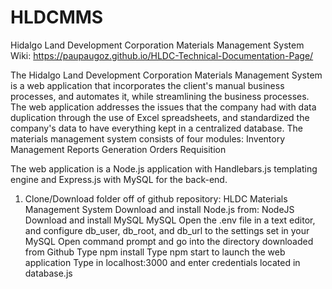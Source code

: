 # HLDCMMS
Hidalgo Land Development Corporation Materials Management System Wiki: https://paupaugoz.github.io/HLDC-Technical-Documentation-Page/

The Hidalgo Land Development Corporation Materials Management System is a web application that incorporates the client's manual business processes, and automates it, while streamlining the business processes. The web application addresses the issues that the company had with data duplication through the use of Excel spreadsheets, and standardized the company's data to have everything kept in a centralized database. The materials management system consists of four modules:
  Inventory Management
  Reports Generation
  Orders
  Requisition


The web application is a Node.js application with Handlebars.js templating engine and Express.js with MySQL for the back-end.

1. Clone/Download folder off of github repository:
HLDC Materials Management System
Download and install Node.js from:
NodeJS
Download and install MySQL
MySQL
Open the .env file in a text editor, and configure db_user, db_root, and db_url to the settings set in your MySQL
Open command prompt and go into the directory downloaded from Github
Type npm install
Type npm start to launch the web application
Type in localhost:3000 and enter credentials located in database.js
